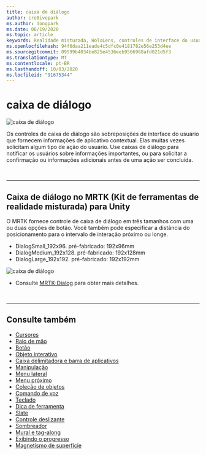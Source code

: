 ```yaml
---
title: caixa de diálogo
author: cre8ivepark
ms.author: dongpark
ms.date: 06/19/2020
ms.topic: article
keywords: Realidade misturada, HoloLens, controles de interface do usuário, interação, interface do usuário, UX, design de UX, interface do usuário espacial, interação espacial, interface do usuário 3D, UX 3D
ms.openlocfilehash: 94f6daa211eade4c5dfc0e4181782e56e253d4ee
ms.sourcegitcommit: 09599b4034be825e4536eeb9566968afd021d5f3
ms.translationtype: MT
ms.contentlocale: pt-BR
ms.lasthandoff: 10/03/2020
ms.locfileid: "91675344"
---
```

# <a name="dialog"></a>caixa de diálogo

![caixa de diálogo](images/MRTK_UX_Dialog.jpg)

Os controles de caixa de diálogo são sobreposições de interface do usuário que fornecem informações de aplicativo contextual. Elas muitas vezes solicitam algum tipo de ação do usuário. Use caixas de diálogo para notificar os usuários sobre informações importantes, ou para solicitar a confirmação ou informações adicionais antes de uma ação ser concluída.

<br>

---

## <a name="dialog-in-mrtk-mixed-reality-toolkit-for-unity"></a>Caixa de diálogo no MRTK (Kit de ferramentas de realidade misturada) para Unity
O MRTK fornece controle de caixa de diálogo em três tamanhos com uma ou duas opções de botão. Você também pode especificar a distância do posicionamento para o intervalo de interação próximo ou longe. 

- DialogSmall_192x96. pré-fabricado: 192x96mm
- DialogMedium_192x128. pré-fabricado: 192x128mm
- DialogLarge_192x192. pré-fabricado: 192x192mm

![caixa de diálogo](images/MRTK_UX_Dialog_Types.jpg)


* Consulte [MRTK-Dialog](https://microsoft.github.io/MixedRealityToolkit-Unity/Assets/MRTK/SDK/Experimental/Dialog/README_Dialog.html) para obter mais detalhes.

<br>

---

## <a name="see-also"></a>Consulte também

* [Cursores](cursors.md)
* [Raio de mão](point-and-commit.md)
* [Botão](button.md)
* [Objeto interativo](interactable-object.md)
* [Caixa delimitadora e barra de aplicativos](app-bar-and-bounding-box.md)
* [Manipulação](direct-manipulation.md)
* [Menu lateral](hand-menu.md)
* [Menu próximo](near-menu.md)
* [Coleção de objetos](object-collection.md)
* [Comando de voz](voice-input.md)
* [Teclado](keyboard.md)
* [Dica de ferramenta](tooltip.md)
* [Slate](slate.md)
* [Controle deslizante](slider.md)
* [Sombreador](shader.md)
* [Mural e tag-along](billboarding-and-tag-along.md)
* [Exibindo o progresso](progress.md)
* [Magnetismo de superfície](surface-magnetism.md)
